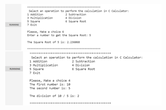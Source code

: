 ![image](https://github.com/DodlaSreekanth/M1_Application_Caluculator/blob/main/6_Images%20and%20Videos/Addition.png)
![image](https://github.com/DodlaSreekanth/M1_Application_Caluculator/blob/main/6_Images%20and%20Videos/Division.png)
